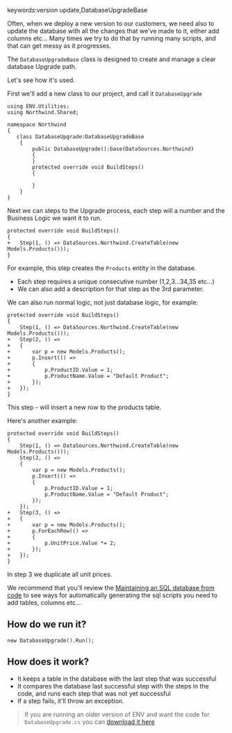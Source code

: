 keywords:version update,DatabaseUpgradeBase 

Often, when we deploy a new version to our customers, we need also to update the database with all the changes that we've made to it, either add columns etc...
Many times we try to do that by running many scripts, and that can get messy as it progresses.

The `DatabaseUpgradeBase` class is designed to create and manage a clear database Upgrade path.

Let's see how it's used.

First we'll add a new class to our project, and call it `DatabaseUpgrade`
```csdiff
using ENV.Utilities;
using Northwind.Shared;

namespace Northwind
{
   class DatabaseUpgrade:DatabaseUpgradeBase
    {
        public DatabaseUpgrade():base(DataSources.Northwind)
        {
        }
        protected override void BuildSteps()
        {
            
        }
    }
}
```
Next we can steps to the Upgrade process, each step will a number and the Business Logic we want it to run.
```csdiff
protected override void BuildSteps()
{
+   Step(1, () => DataSources.Northwind.CreateTable(new Models.Products()));    
}
```
For example, this step creates the `Products` entity in the database.

* Each step requires a unique consecutive number (1,2,3...34,35 etc...)
* We can also add a description for that step as the 3rd parameter.


We can also run normal logic, not just database logic, for example:
```csdiff
protected override void BuildSteps()
{
    Step(1, () => DataSources.Northwind.CreateTable(new Models.Products()));
+   Step(2, () =>
+   {
+       var p = new Models.Products();
+       p.Insert(() =>
+       {
+           p.ProductID.Value = 1;
+           p.ProductName.Value = "Default Product";
+       });
+   });
}
```
This step - will insert a new row to the products table.

Here's another example:
```csdiff
protected override void BuildSteps()
{
    Step(1, () => DataSources.Northwind.CreateTable(new Models.Products()));
    Step(2, () =>
    {
        var p = new Models.Products();
        p.Insert(() =>
        {
            p.ProductID.Value = 1;
            p.ProductName.Value = "Default Product";
        });
    });
+   Step(3, () =>
+   {
+       var p = new Models.Products();
+       p.ForEachRow(() =>
+       {
+           p.UnitPrice.Value *= 2;
+       });
+   });
}
```
In step 3 we duplicate all unit prices.

We recommend that you'll review the [Maintaining an SQL database from code](maintaining-an-sql-database-from-code.html) to see ways for automatically generating the sql scripts you need to add tables, columns etc...

## How do we run it?
```csdiff
new DatabaseUpgrade().Run();
```
## How does it work?
* It keeps a table in the database with the last step that was successful
* It compares the database last successful step with the steps in the code, and runs each step that was not yet successful
* If a step fails, it'll throw an exception.

> If you are running an older version of ENV and want the code for `DatabaseUpgrade.cs` you can [download it here](https://gist.github.com/noam-honig/ca5f841206c8ce082f1e75871e893c2a)